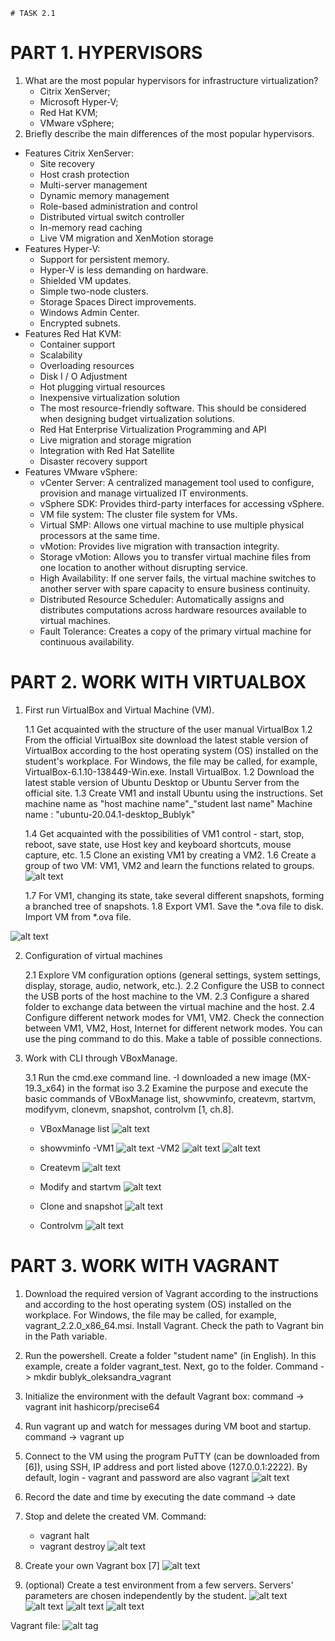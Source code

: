 
	# TASK 2.1
# PART 1. HYPERVISORS
1. What are the most popular hypervisors for infrastructure virtualization?
	- Citrix XenServer;
	- Microsoft Hyper-V; 
	- Red Hat KVM;
	- VMware vSphere;
2. Briefly describe the main differences of the most popular hypervisors.
- Features Citrix XenServer:
	- Site recovery
	- Host crash protection
	- Multi-server management
	- Dynamic memory management
	- Role-based administration and control
	- Distributed virtual switch controller
	- In-memory read caching
	- Live VM migration and XenMotion storage
- Features Hyper-V:
	- Support for persistent memory.
	- Hyper-V is less demanding on hardware.
	- Shielded VM updates.
	- Simple two-node clusters.
	- Storage Spaces Direct improvements.
	- Windows Admin Center.
	- Encrypted subnets.
- Features Red Hat KVM:
	- Container support
	- Scalability
	- Overloading resources
	- Disk I / O Adjustment
	- Hot plugging virtual resources
	- Inexpensive virtualization solution
	- The most resource-friendly software. This should be considered when designing budget virtualization solutions.
	- Red Hat Enterprise Virtualization Programming and API
	- Live migration and storage migration
	- Integration with Red Hat Satellite
	- Disaster recovery support
- Features VMware vSphere:
	- vCenter Server: A centralized management tool used to configure, provision and manage virtualized IT environments.
	- vSphere SDK: Provides third-party interfaces for accessing vSphere.
	- VM file system: The cluster file system for VMs.
	- Virtual SMP: Allows one virtual machine to use multiple physical processors at the same time.
	- vMotion: Provides live migration with transaction integrity.
	- Storage vMotion: Allows you to transfer virtual machine files from one location to another without disrupting service.
	- High Availability: If one server fails, the virtual machine switches to another server with spare capacity to ensure business continuity.
	- Distributed Resource Scheduler: Automatically assigns and distributes computations across hardware resources available to virtual machines.
	- Fault Tolerance: Creates a copy of the primary virtual machine for continuous availability.
	
# PART 2. WORK WITH VIRTUALBOX

1. First run VirtualBox and Virtual Machine (VM).

	1.1 Get acquainted with the structure of the user manual VirtualBox
	1.2 From the official VirtualBox site download the latest stable version of VirtualBox according to the host operating system (OS) installed on the student's workplace. For Windows, the file may be called, for example, VirtualBox-6.1.10-138449-Win.exe. Install VirtualBox.
	1.2 Download the latest stable version of Ubuntu Desktop or Ubuntu Server from the official site.
	1.3 Create VM1 and install Ubuntu using the instructions. Set machine name as "host machine name"_"student last name"
	Machine name : "ubuntu-20.04.1-desktop_Bublyk"
	
	1.4 Get acquainted with the possibilities of VM1 control - start, stop, reboot, save state, use Host key and keyboard shortcuts, mouse capture, etc.
	1.5 Clone an existing VM1 by creating a VM2.
	1.6 Create a group of two VM: VM1, VM2 and learn the functions related to groups.
![alt text](https://github.com/aleksandrabublik/DevOps_online_Kharkov_2020Q42021Q1/blob/main/Module2/task%202.1/VM_Group.jpg)

	1.7 For VM1, changing its state, take several different snapshots, forming a branched tree of snapshots.
	1.8 Export VM1. Save the *.ova file to disk. Import VM from *.ova file.

![alt text](https://github.com/aleksandrabublik/DevOps_online_Kharkov_2020Q42021Q1/blob/main/Module2/task%202.1/VBjpg.jpg)

 2. Configuration of virtual machines
 
	2.1 Explore VM configuration options (general settings, system settings, display, storage, audio, network, etc.).
	2.2 Configure the USB to connect the USB ports of the host machine to the VM.
	2.3 Configure a shared folder to exchange data between the virtual machine and the host.
	2.4 Configure different network modes for VM1, VM2. Check the connection between VM1, VM2, Host, Internet for different network modes. You can use the ping command to do this. Make a table of possible connections.

 3. Work with CLI through VBoxManage.
 
	3.1 Run the cmd.exe command line.
	-I downloaded a new image (MX-19.3_x64) in the format iso
	3.2 Examine the purpose and execute the basic commands of VBoxManage list, showvminfo, createvm, startvm, modifyvm, clonevm, snapshot, controlvm [1, ch.8].

	- VBoxManage list
![alt text](https://github.com/aleksandrabublik/DevOps_online_Kharkov_2020Q42021Q1/blob/main/Module2/task%202.1/VBoxManage_list.jpg)

	- showvminfo
	-VM1
![alt text](https://github.com/aleksandrabublik/DevOps_online_Kharkov_2020Q42021Q1/blob/main/Module2/task%202.1/Showinfo_vm1.jpg)
	-VM2
![alt text](https://github.com/aleksandrabublik/DevOps_online_Kharkov_2020Q42021Q1/blob/main/Module2/task%202.1/showinfo%202.jpg)
![alt text](https://github.com/aleksandrabublik/DevOps_online_Kharkov_2020Q42021Q1/blob/main/Module2/task%202.1/showinfo2.1.jpg)

	- Createvm
![alt text](https://github.com/aleksandrabublik/DevOps_online_Kharkov_2020Q42021Q1/blob/main/Module2/task%202.1/Createvm.jpg)

	- Modify and startvm
![alt text](https://github.com/aleksandrabublik/DevOps_online_Kharkov_2020Q42021Q1/blob/main/Module2/task%202.1/modify%20and%20startvm.jpg)

	- Clone and snapshot
![alt text](https://github.com/aleksandrabublik/DevOps_online_Kharkov_2020Q42021Q1/blob/main/Module2/task%202.1/clone%20and%20snapshot.jpg)

	- Controlvm
![alt text](https://github.com/aleksandrabublik/DevOps_online_Kharkov_2020Q42021Q1/blob/main/Module2/task%202.1/controlvm.jpg)

# PART 3. WORK WITH VAGRANT

1. Download the required version of Vagrant according to the instructions and according to the host operating system (OS) installed on the workplace. For Windows, the file may be called, for example, vagrant_2.2.0_x86_64.msi. Install Vagrant. Check the path to Vagrant bin in the Path variable.
2. Run the powershell. Create a folder "student name" (in English). In this example, create a folder vagrant_test. Next, go to the folder.
Command -> mkdir bublyk_oleksandra_vagrant
3. Initialize the environment with the default Vagrant box: 
	command -> vagrant init hashicorp/precise64
4. Run vagrant up and watch for messages during VM boot and startup.
	command -> vagrant up 
5. Connect to the VM using the program PuTTY (can be downloaded from [6]), using SSH, IP address and port listed above (127.0.0.1:2222). By default, login - vagrant and password are also vagrant
![alt text](https://github.com/aleksandrabublik/DevOps_online_Kharkov_2020Q42021Q1/blob/main/Module2/task%202.1/Putty.jpg)

6. Record the date and time by executing the date command -> date
7. Stop and delete the created VM.
Command:
	- vagrant halt
	- vagrant destroy
![alt text](https://github.com/aleksandrabublik/DevOps_online_Kharkov_2020Q42021Q1/blob/main/Module2/task%202.1/Vagrant%20halt%20and%20destroy.jpg)

8. Create your own Vagrant box [7] 
![alt text](https://github.com/aleksandrabublik/DevOps_online_Kharkov_2020Q42021Q1/blob/main/Module2/task%202.1/Vagrant%20package%20and%20add.png)

9. (optional) Create a test environment from a few servers. Servers' parameters are chosen independently by the student.
![alt text](https://github.com/aleksandrabublik/DevOps_online_Kharkov_2020Q42021Q1/blob/main/Module2/task%202.1/Launch%20multiVm.png)
![alt text](https://github.com/aleksandrabublik/DevOps_online_Kharkov_2020Q42021Q1/blob/main/Module2/task%202.1/Change%20setting.png)
![alt text](https://github.com/aleksandrabublik/DevOps_online_Kharkov_2020Q42021Q1/blob/main/Module2/task%202.1/ssh%20vm1.png)
![alt text](https://github.com/aleksandrabublik/DevOps_online_Kharkov_2020Q42021Q1/blob/main/Module2/task%202.1/ssh%20vm2.png)

Vagrant file:
![alt tag](https://github.com/aleksandrabublik/DevOps_online_Kharkov_2020Q42021Q1/blob/main/Module2/task%202.1/Vagrantfile)


